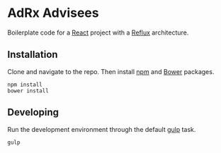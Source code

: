 # AdRx Advisees

Boilerplate code for a [React](http://facebook.github.io/react/) project with a [Reflux](https://github.com/spoike/refluxjs) architecture.

## Installation

Clone and navigate to the repo. Then install [npm](https://www.npmjs.com/) and [Bower](http://bower.io/) packages.

```
npm install
bower install
```

## Developing

Run the development environment through the default [gulp](http://gulpjs.com/) task.

```
gulp
```
